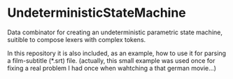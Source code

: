 
UndeterministicStateMachine
===========================


Data combinator for creating an undeterministic parametric state machine, suitible to compose lexers with complex tokens.


In this repository it is also included, as an example, how to use it for parsing a film-subtitle (*.srt) file. 
(actually, this small example was used once for fixing a real problem I had once when wahtching a that german movie...)





